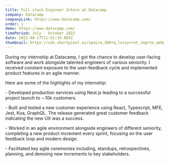 ```yaml
---
title: Full-stack Engineer Intern at Datacamp
company: Datacamp
companyLink: https://www.datacamp.com/
order: 1
demo: https://www.datacamp.com/
timePeriod: July - October 2022
date: 2022-08-17T11:51:19.865Z
thumbnail: https://cdn.shortpixel.ai/spai/w_360+q_lossy+ret_img+to_webp/https://www.dayin.courses/wp-content/uploads/2021/01/DataCamp-Logo-2.png
---
```



During my internship at Datacamp, I got the chance to develop user-facing software and work alongside talented engineers of various seniority. I received constant exposure to the user-feedback cycle and implemented product features in an agile manner. 

H﻿ere are some of the highlights of my internship:

\- Developed production services using Nest.js leading to a successful project launch to ∼10k customers. 

\- Built and tested a new customer experience using React, Typescript, MFE, Jest, Koa, GraphQL. The release generated great customer feedback indicating the new UX was a success. 

\- Worked in an agile environment alongside engineers of different seniority, completing a new product increment every sprint, focusing on the user feedback loop and modern design. 

\- Facilitated key agile ceremonies including, standups, retrospectives, planning, and demoing new increments to key stakeholders.